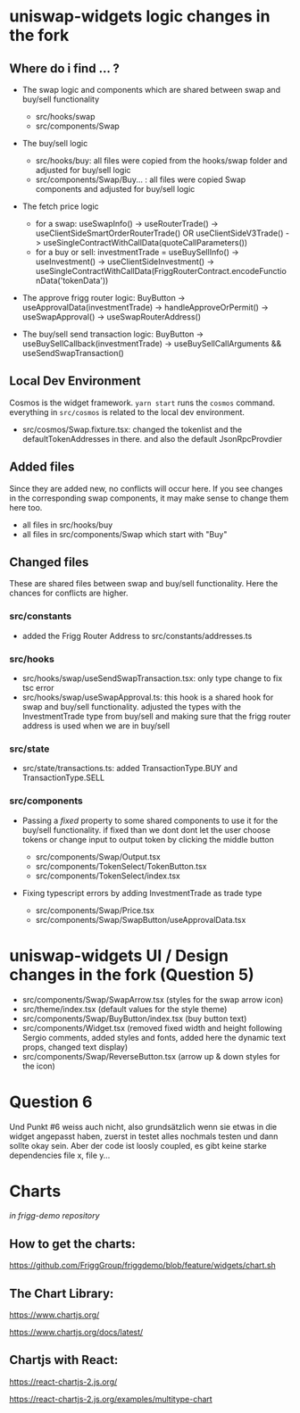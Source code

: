 # uniswap-widgets logic changes in the fork

## Where do i find ... ?

- The swap logic and components which are shared between swap and buy/sell functionality
  - src/hooks/swap
  - src/components/Swap
    
- The buy/sell logic
  - src/hooks/buy: all files were copied from the hooks/swap folder and adjusted for buy/sell logic
  - src/components/Swap/Buy... : all files were copied Swap components and adjusted for buy/sell logic
    
- The fetch price logic
  - for a swap: useSwapInfo() -> useRouterTrade() -> useClientSideSmartOrderRouterTrade() OR useClientSideV3Trade()
  -> useSingleContractWithCallData(quoteCallParameters())
  - for a buy or sell: investmentTrade = useBuySellInfo() -> useInvestment() -> useClientSideInvestment() -> 
    useSingleContractWithCallData(FriggRouterContract.encodeFunctionData('tokenData'))

- The approve frigg router logic: BuyButton -> useApprovalData(investmentTrade) -> handleApproveOrPermit() -> useSwapApproval()
-> useSwapRouterAddress()
  
- The buy/sell send transaction logic: BuyButton -> useBuySellCallback(investmentTrade) -> useBuySellCallArguments
&& useSendSwapTransaction()

## Local Dev Environment 
Cosmos is the widget framework. `yarn start` runs the `cosmos` command. everything in `src/cosmos` is related to the 
local dev environment.

- src/cosmos/Swap.fixture.tsx: changed the tokenlist and the defaultTokenAddresses in there. and also the default
JsonRpcProvdier
  
## Added files
Since they are added new, no conflicts will occur here. If you see changes in the corresponding swap components, it may make
sense to change them here too.

- all files in src/hooks/buy
- all files in src/components/Swap which start with "Buy"

## Changed files

These are shared files between swap and buy/sell functionality. Here the chances for conflicts are higher.

### src/constants
- added the Frigg Router Address to src/constants/addresses.ts

### src/hooks
- src/hooks/swap/useSendSwapTransaction.tsx: only type change to fix tsc error
- src/hooks/swap/useSwapApproval.ts: this hook is a shared hook for swap and buy/sell functionality. adjusted the types 
  with the InvestmentTrade type from buy/sell and making sure that the frigg router address is used when we are in buy/sell
  
### src/state
- src/state/transactions.ts: added TransactionType.BUY and TransactionType.SELL

### src/components

- Passing a _fixed_ property to some shared components to use it for the buy/sell functionality. if fixed than we dont
  dont let the user choose tokens or change input to output token by clicking the middle button
  - src/components/Swap/Output.tsx
  - src/components/TokenSelect/TokenButton.tsx
  - src/components/TokenSelect/index.tsx
    

- Fixing typescript errors by adding InvestmentTrade as trade type
  - src/components/Swap/Price.tsx
  - src/components/Swap/SwapButton/useApprovalData.tsx
    




# uniswap-widgets UI / Design changes in the fork (Question 5)

- src/components/Swap/SwapArrow.tsx (styles for the swap arrow icon)
- src/theme/index.tsx (default values for the style theme) 
- src/components/Swap/BuyButton/index.tsx (buy button text) 
- src/components/Widget.tsx (removed fixed width and height following Sergio comments, added styles and fonts, added here the dynamic text props, changed text display)
- src/components/Swap/ReverseButton.tsx (arrow up & down styles for the icon)


# Question 6
Und Punkt #6 weiss auch nicht, also grundsätzlich wenn sie etwas in die widget angepasst haben, zuerst in testet alles nochmals testen und dann sollte okay sein. Aber der code ist loosly coupled, es gibt keine starke dependencies file x, file y…





# Charts
_in frigg-demo repository_

## How to get the charts:
https://github.com/FriggGroup/friggdemo/blob/feature/widgets/chart.sh

## The Chart Library:
https://www.chartjs.org/

https://www.chartjs.org/docs/latest/

## Chartjs with React:
https://react-chartjs-2.js.org/

https://react-chartjs-2.js.org/examples/multitype-chart